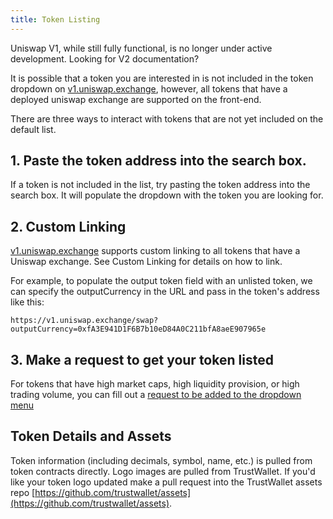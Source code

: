 ```yaml
---
title: Token Listing
---
```


<Info>
Uniswap V1, while still fully functional, is no longer under active development. Looking for <Link to='/docs/v2/'>V2 documentation</Link>?
</Info>

It is possible that a token you are interested in is not included in the token dropdown on [v1.uniswap.exchange](https://v1.uniswap.exchange), however, all tokens that have a deployed uniswap exchange are supported on the front-end.

There are three ways to interact with tokens that are not yet included on the default list.

## 1. Paste the token address into the search box.

If a token is not included in the list, try pasting the token address into the search box. It will populate the dropdown with the token you are looking for.

## 2. Custom Linking

[v1.uniswap.exchange](https://v1.uniswap.exchange) supports custom linking to all tokens that have a Uniswap exchange. See <Link to='/docs/v1/frontend-integration/custom-linking'>Custom Linking</Link> for details on how to link.

For example, to populate the output token field with an unlisted token, we can specify the outputCurrency in the URL and pass in the token's address like this:

`https://v1.uniswap.exchange/swap?outputCurrency=0xfA3E941D1F6B7b10eD84A0C211bfA8aeE907965e`

## 3. Make a request to get your token listed

For tokens that have high market caps, high liquidity provision, or high trading volume, you can fill out a [request to be added to the dropdown menu](https://docs.google.com/forms/d/e/1FAIpQLSdQMI4KnQ1lCB0aiwzQ8xGTL59EX5FtkF6f2nT-JeQcxpW2Sw/formResponse)

## Token Details and Assets

Token information (including decimals, symbol, name, etc.) is pulled from token contracts directly. Logo images are pulled from TrustWallet. If you'd like your token logo updated make a pull request into the TrustWallet assets repo [https://github.com/trustwallet/assets](https://github.com/trustwallet/assets).

